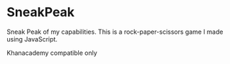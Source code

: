 # SneakPeak
Sneak Peak of my capabilities. This is a rock-paper-scissors game I made using JavaScript.

Khanacademy compatible only
